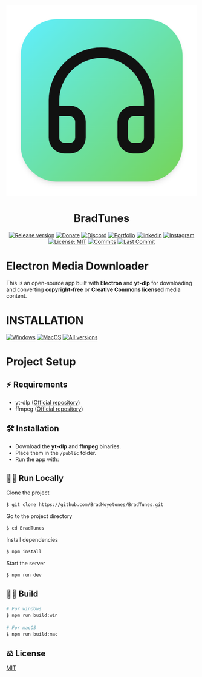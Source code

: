 <div align="center">

[![BradTunes](./resources/icon.png)](#readme)
# BradTunes

[![Release version](https://img.shields.io/github/v/release/BradMoyetones/BradTunes?color=brightgreen&label=Download&style=for-the-badge)](#installation "Installation")
[![Donate](https://img.shields.io/badge/_-Donate-red.svg?logo=githubsponsors&labelColor=555555&style=for-the-badge)](https://buymeacoffee.com/its.brad "Buy me a coffee")
[![Discord](https://img.shields.io/discord/1354491438724808926?color=blue&labelColor=555555&label=&logo=discord&style=for-the-badge)](https://discord.gg/5CC6AfrK "Discord")
[![Portfolio](https://img.shields.io/badge/my_portfolio-000?style=for-the-badge&logo=ko-fi&logoColor=white)](https://portfolio-brad.vercel.app)
[![linkedin](https://img.shields.io/badge/linkedin-0A66C2?style=for-the-badge&logo=linkedin&logoColor=white)](https://co.linkedin.com/in/brad-salom%C3%B3n-moyetones-navas-726b9a1a8)
[![Instagram](https://img.shields.io/badge/instagram-E1306C?style=for-the-badge&logo=instagram&logoColor=white)](https://www.instagram.com/its.bradn/)
[![License: MIT](https://img.shields.io/badge/-MIT-blue.svg?style=for-the-badge)](LICENSE "License")
[![Commits](https://img.shields.io/github/commit-activity/m/BradMoyetones/BradTunes?label=commits&style=for-the-badge)](https://github.com/BradMoyetones/BradTunes/commits "Commit History")
[![Last Commit](https://img.shields.io/github/last-commit/BradMoyetones/BradTunes/main?label=&style=for-the-badge&display_timestamp=committer)](https://github.com/BradMoyetones/BradTunes/pulse/monthly "Last activity")

</div>


# Electron Media Downloader

This is an open-source app built with **Electron** and **yt-dlp** for downloading and converting **copyright-free** or **Creative Commons licensed** media content.

# INSTALLATION

<!-- MANPAGE: BEGIN EXCLUDED SECTION -->
[![Windows](https://img.shields.io/badge/-Windows_x64-blue.svg?style=for-the-badge&logo=windows)](https://github.com/BradMoyetones/BradTunes/releases/latest/download/bradtunes-1.0.8-setup.exe)
[![MacOS](https://img.shields.io/badge/-MacOS-lightblue.svg?style=for-the-badge&logo=apple)](https://github.com/BradMoyetones/BradTunes/releases/latest/download/bradtunes-1.0.8.dmg)
[![All versions](https://img.shields.io/badge/-All_Versions-lightgrey.svg?style=for-the-badge)](https://github.com/BradMoyetones/BradTunes/releases)

# Project Setup

## ⚡ Requirements
- yt-dlp ([Official repository](https://github.com/yt-dlp/yt-dlp))
- ffmpeg ([Official repository](https://ffmpeg.org/))

## 🛠️ Installation

- Download the **yt-dlp** and **ffmpeg** binaries.
- Place them in the `/public` folder.
- Run the app with:

## 🏃‍♂️ Run Locally

Clone the project

```bash
$ git clone https://github.com/BradMoyetones/BradTunes.git
```

Go to the project directory

```bash
$ cd BradTunes
```

Install dependencies

```bash
$ npm install
```

Start the server

```bash
$ npm run dev
```



## 👷‍♂️ Build

```bash
# For windows
$ npm run build:win

# For macOS
$ npm run build:mac
```

## ⚖ License

[MIT](https://choosealicense.com/licenses/mit/)
